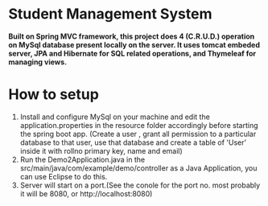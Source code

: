# Student Management System
**Built on Spring MVC framework, this project does 4 (C.R.U.D.) operation on MySql database present locally on the server.
It uses tomcat embeded server, JPA and Hibernate for SQL related operations, and Thymeleaf for managing views.**

# How to setup
1. Install and configure MySql on your machine and edit the application.properties in the resource folder accordingly before starting the spring boot app.
   (Create a user , grant all permission to a particular database to that user, use that database and create a table of 'User' inside it with rollno primary key, name and email)
2. Run the Demo2Application.java in the src/main/java/com/example/demo/controller as a Java Application, you can use Eclipse to do this.
3. Server will start on a port.(See the conole for the port no. most probably it will be 8080, or http://localhost:8080)
